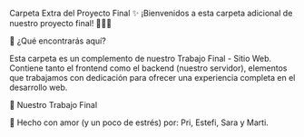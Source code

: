 Carpeta Extra del Proyecto Final ✨
¡Bienvenidos a esta carpeta adicional de nuestro proyecto final! 👩‍💻💜


🤔 ¿Qué encontrarás aquí?

Esta carpeta es un complemento de nuestro Trabajo Final - Sitio Web. Contiene tanto el frontend como el backend (nuestro servidor), elementos que trabajamos con dedicación para ofrecer una experiencia completa en el desarrollo web.


🚀 Nuestro Trabajo Final

💜 Hecho con amor (y un poco de estrés) por:
Pri, Estefi, Sara y Marti.
